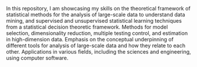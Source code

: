 In this repository, I am showcasing my skills on the theoretical framework of statistical methods for the analysis of large-scale data to understand data mining, and supervised and unsupervised statistical learning techniques from a statistical decision theoretic framework. Methods for model
selection, dimensionality reduction, multiple testing control, and estimation in high-dimension data. Emphasis on the conceptual 
underpinning of different tools for analysis of large-scale data and how they relate to each other. Applications in various fields, 
including the sciences and engineering, using computer software.
